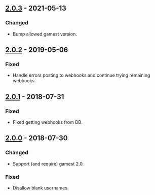 ## [2.0.3] - 2021-05-13

### Changed

* Bump allowed gamest version.

## [2.0.2] - 2019-05-06

### Fixed

* Handle errors posting to webhooks and continue trying remaining webhooks.

## [2.0.1] - 2018-07-31

### Fixed

* Fixed getting webhooks from DB.

## [2.0.0] - 2018-07-30

### Changed

* Support (and require) gamest 2.0.

### Fixed

* Disallow blank usernames.

[Unreleased]: https://github.com/sopoforic/gamest/compare/v2.0.3...HEAD
[2.0.3]: https://github.com/sopoforic/gamest/compare/v2.0.2...v2.0.3
[2.0.2]: https://github.com/sopoforic/gamest/compare/v2.0.1...v2.0.2
[2.0.1]: https://github.com/sopoforic/gamest/compare/v2.0.0...v2.0.1
[2.0.0]: https://github.com/sopoforic/gamest/compare/v1.0.0...v2.0.0
